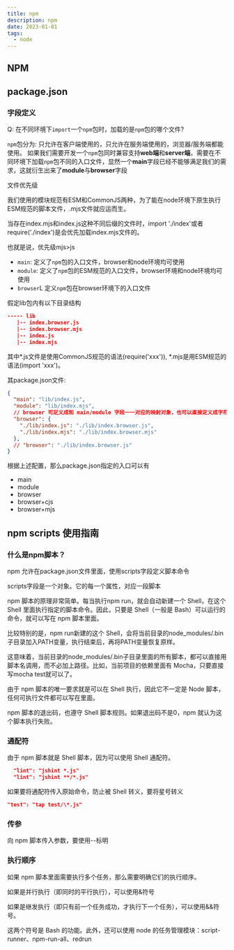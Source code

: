 ```yaml
---
title: npm
description: npm
date: 2023-01-01
tags:
  - node
---
```


## NPM

## package.json

### 字段定义

Q: 在不同环境下`import`一个`npm`包时，加载的是`npm`包的哪个文件?

`npm`包分为: 只允许在客户端使用的，只允许在服务端使用的，浏览器/服务端都能使用。
如果我们需要开发一个`npm`包同时兼容支持**web端**和**server端**，需要在不同环境下加载`npm`包不同的入口文件，显然一个**main**字段已经不能够满足我们的需求，这就衍生出来了**module**与**browser**字段

文件优先级

我们使用的模块规范有ESM和CommonJS两种，为了能在node环境下原生执行ESM规范的脚本文件，.mjs文件就应运而生。

当存在index.mjs和index.js这种不同后缀的文件时，import './index'或者require('./index')是会优先加载index.mjs文件的。

也就是说，优先级mjs>js

- `main`: 定义了`npm`包的入口文件，browser和node环境均可使用
- `module`: 定义了`npm`包的ESM规范的入口文件，browser环境和node环境均可使用
- `browser`L 定义`npm`包在browser环境下的入口文件

假定lib包内有以下目录结构

```json
----- lib
   |-- index.browser.js
   |-- index.browser.mjs
   |-- index.js
   |-- index.mjs
```

其中\*.js文件是使用CommonJS规范的语法(require('xxx')), \*.mjs是用ESM规范的语法(import 'xxx')。

其package.json文件:

```json
{
  "main": "lib/index.js",
  "module": "lib/index.mjs",
  // browser 可定义成和 main/module 字段一一对应的映射对象，也可以直接定义成字符串
  "browser": {
    "./lib/index.js": "./lib/index.browser.js",
    "./lib/index.mjs": "./lib/index.browser.mjs"
  },
  // "browser": "./lib/index.browser.js"
}
```

根据上述配置，那么package.json指定的入口可以有

- main
- module
- browser
- browser+cjs
- browser+mjs

## npm scripts 使用指南

### 什么是npm脚本？

npm 允许在package.json文件里面，使用scripts字段定义脚本命令

scripts字段是一个对象。它的每一个属性，对应一段脚本

npm 脚本的原理非常简单。每当执行npm run，就会自动新建一个 Shell，在这个 Shell 里面执行指定的脚本命令。因此，只要是 Shell（一般是 Bash）可以运行的命令，就可以写在 npm 脚本里面。

比较特别的是，npm run新建的这个 Shell，会将当前目录的node_modules/.bin子目录加入PATH变量，执行结束后，再将PATH变量恢复原样。

这意味着，当前目录的node_modules/.bin子目录里面的所有脚本，都可以直接用脚本名调用，而不必加上路径。比如，当前项目的依赖里面有 Mocha，只要直接写mocha test就可以了。

由于 npm 脚本的唯一要求就是可以在 Shell 执行，因此它不一定是 Node 脚本，任何可执行文件都可以写在里面。

npm 脚本的退出码，也遵守 Shell 脚本规则。如果退出码不是0，npm 就认为这个脚本执行失败。

### 通配符

由于 npm 脚本就是 Shell 脚本，因为可以使用 Shell 通配符。

```json
  "lint": "jshint *.js"
  "lint": "jshint **/*.js"
```

如果要将通配符传入原始命令，防止被 Shell 转义，要将星号转义

```json
"test": "tap test/\*.js"
```

### 传参

向 npm 脚本传入参数，要使用--标明

### 执行顺序

如果 npm 脚本里面需要执行多个任务，那么需要明确它们的执行顺序。

如果是并行执行（即同时的平行执行），可以使用&符号

如果是继发执行（即只有前一个任务成功，才执行下一个任务），可以使用&&符号。

这两个符号是 Bash 的功能。此外，还可以使用 node 的任务管理模块：script-runner、npm-run-all、redrun
